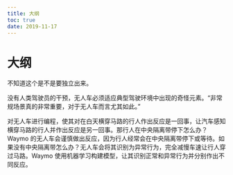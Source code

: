 ```yaml
---
title: 大纲
toc: true
date: 2019-11-17
---
```

# 大纲

不知道这个是不是要独立出来。

没有人类驾驶员的干预，无人车必须适应典型驾驶环境中出现的奇怪元素。“非常规场景真的非常重要，对于无人车而言尤其如此。”



对无人车进行编程，使其对在白天横穿马路的行人作出反应是一回事，让汽车感知横穿马路的行人并作出反应是另一回事。那行人在中央隔离带停下怎么办？Waymo 的无人车会谨慎做出反应，因为行人经常会在中央隔离带停下或等待。如果没有中央隔离带怎么办？无人车会将其识别为异常行为，完全减慢车速让行人穿过马路。Waymo 使用机器学习构建模型，让其识别正常和异常行为并分别作出不同反应。
